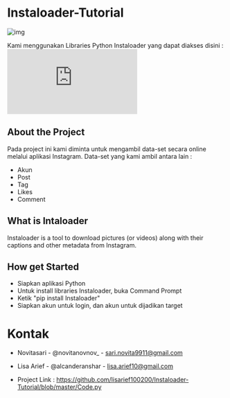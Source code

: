 # Instaloader-Tutorial

![img](https://raw.githubusercontent.com/instaloader/instaloader/master/docs/logo_heading.png)

Kami menggunakan Libraries Python Instaloader yang dapat diakses disini :
![Instaloader](https://instaloader.github.io/index.html)

## About the Project

Pada project ini kami diminta untuk mengambil data-set secara online melalui aplikasi Instagram. Data-set yang kami ambil antara lain :

- Akun
- Post
- Tag
- Likes
- Comment

## What is Intaloader

Instaloader is a tool to download pictures (or videos) along with their captions and other metadata from Instagram.

## How get Started

- Siapkan aplikasi Python
- Untuk install libraries Instaloader, buka Command Prompt
- Ketik "pip install Instaloader"
- Siapkan akun untuk login, dan akun untuk dijadikan target

# Kontak
- Novitasari - @novitanovnov_ - sari.novita9911@gmail.com
- Lisa Arief - @alcanderanshar - lisa.arief10@gmail.com


- Project Link : https://github.com/lisarief100200/Instaloader-Tutorial/blob/master/Code.py
